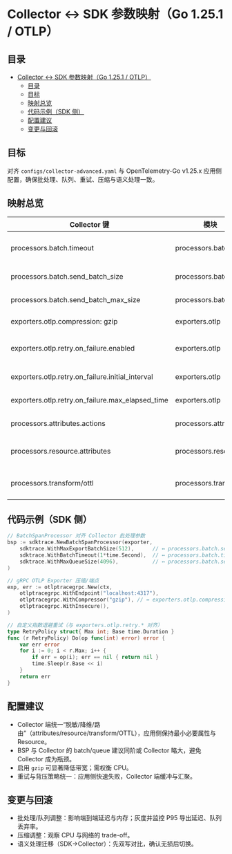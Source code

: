 # Collector ↔ SDK 参数映射（Go 1.25.1 / OTLP）

## 目录

- [Collector ↔ SDK 参数映射（Go 1.25.1 / OTLP）](#collector--sdk-参数映射go-1251--otlp)
  - [目录](#目录)
  - [目标](#目标)
  - [映射总览](#映射总览)
  - [代码示例（SDK 侧）](#代码示例sdk-侧)
  - [配置建议](#配置建议)
  - [变更与回滚](#变更与回滚)

## 目标

对齐 `configs/collector-advanced.yaml` 与 OpenTelemetry-Go v1.25.x 应用侧配置，确保批处理、队列、重试、压缩与语义处理一致。

## 映射总览

| Collector 键 | 模块 | SDK/应用侧等价项 | 说明 |
|---|---|---|---|
| processors.batch.timeout | processors.batch | BatchSpanProcessor WithBatchTimeout | 批处理最大导出等待时长 |
| processors.batch.send_batch_size | processors.batch | BatchSpanProcessor WithMaxExportBatchSize | 单批最大导出条数 |
| processors.batch.send_batch_max_size | processors.batch | BatchSpanProcessor WithMaxQueueSize | 队列容量（BSP）|
| exporters.otlp.compression: gzip | exporters.otlp | gRPC Exporter WithCompressor("gzip") | 传输压缩 |
| exporters.otlp.retry.on_failure.enabled | exporters.otlp | 自定义 RetryPolicy 开关 | SDK 重试与指数退避 |
| exporters.otlp.retry.on_failure.initial_interval | exporters.otlp | RetryPolicy Base/InitialInterval | 初始退避时长 |
| exporters.otlp.retry.on_failure.max_elapsed_time | exporters.otlp | RetryPolicy MaxElapsed | 最大总时长 |
| processors.attributes.actions | processors.attributes | SDK AttributeProcessor/中间件 | 属性增删改、脱敏 |
| processors.resource.attributes | processors.resource | Resource 构造（service.* 等） | 统一 Resource 语义 |
| processors.transform/ottl | processors.transform | SDK 自定义处理或 Agent OTTL | 建议 Collector 端统一 |

## 代码示例（SDK 侧）

```go
// BatchSpanProcessor 对齐 Collector 批处理参数
bsp := sdktrace.NewBatchSpanProcessor(exporter,
    sdktrace.WithMaxExportBatchSize(512),      // ↔ processors.batch.send_batch_size
    sdktrace.WithBatchTimeout(1*time.Second),  // ↔ processors.batch.timeout
    sdktrace.WithMaxQueueSize(4096),           // ↔ processors.batch.send_batch_max_size
)

// gRPC OTLP Exporter 压缩/端点
exp, err := otlptracegrpc.New(ctx,
    otlptracegrpc.WithEndpoint("localhost:4317"),
    otlptracegrpc.WithCompressor("gzip"), // ↔ exporters.otlp.compression
    otlptracegrpc.WithInsecure(),
)

// 自定义指数退避重试（与 exporters.otlp.retry.* 对齐）
type RetryPolicy struct{ Max int; Base time.Duration }
func (r RetryPolicy) Do(op func(int) error) error {
    var err error
    for i := 0; i < r.Max; i++ {
        if err = op(i); err == nil { return nil }
        time.Sleep(r.Base << i)
    }
    return err
}
```

## 配置建议

- Collector 端统一“脱敏/降维/路由”（attributes/resource/transform/OTTL），应用侧保持最小必要属性与 Resource。
- BSP 与 Collector 的 batch/queue 建议同阶或 Collector 略大，避免 Collector 成为瓶颈。
- 启用 `gzip` 可显著降低带宽；需权衡 CPU。
- 重试与背压策略统一：应用侧快速失败，Collector 端缓冲与汇聚。

## 变更与回滚

- 批处理/队列调整：影响端到端延迟与内存；灰度并监控 P95 导出延迟、队列丢弃率。
- 压缩调整：观察 CPU 与网络的 trade-off。
- 语义处理迁移（SDK→Collector）：先双写对比，确认无损后切换。
